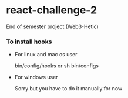 # react-challenge-2
End of semester project (Web3-Hetic)


### To install hooks
- For linux and mac os user

    bin/config/hooks or sh bin/configs
    
- For windows user

    Sorry but you have to do it manually for now

